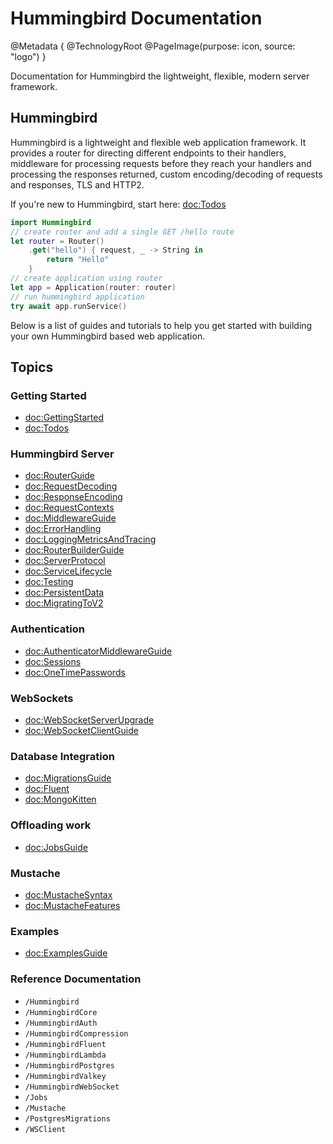 # Hummingbird Documentation

@Metadata {
    @TechnologyRoot
    @PageImage(purpose: icon, source: "logo")
}

Documentation for Hummingbird the lightweight, flexible, modern server framework.

## Hummingbird

Hummingbird is a lightweight and flexible web application framework. It provides a router for directing different endpoints to their handlers, middleware for processing requests before they reach your handlers and processing the responses returned, custom encoding/decoding of requests and responses, TLS and HTTP2.

If you're new to Hummingbird, start here: <doc:Todos>

```swift
import Hummingbird
// create router and add a single GET /hello route
let router = Router()
    .get("hello") { request, _ -> String in
        return "Hello"
    }
// create application using router
let app = Application(router: router)
// run hummingbird application
try await app.runService()
```

Below is a list of guides and tutorials to help you get started with building your own Hummingbird based web application.

## Topics

### Getting Started

- <doc:GettingStarted>
- <doc:Todos>

### Hummingbird Server

- <doc:RouterGuide>
- <doc:RequestDecoding>
- <doc:ResponseEncoding>
- <doc:RequestContexts>
- <doc:MiddlewareGuide>
- <doc:ErrorHandling>
- <doc:LoggingMetricsAndTracing>
- <doc:RouterBuilderGuide>
- <doc:ServerProtocol>
- <doc:ServiceLifecycle>
- <doc:Testing>
- <doc:PersistentData>
- <doc:MigratingToV2>

### Authentication

- <doc:AuthenticatorMiddlewareGuide>
- <doc:Sessions>
- <doc:OneTimePasswords>

### WebSockets

- <doc:WebSocketServerUpgrade>
- <doc:WebSocketClientGuide>

### Database Integration

- <doc:MigrationsGuide>
- <doc:Fluent>
- <doc:MongoKitten>

### Offloading work

- <doc:JobsGuide>

### Mustache

- <doc:MustacheSyntax>
- <doc:MustacheFeatures>

### Examples

- <doc:ExamplesGuide>

### Reference Documentation

- ``/Hummingbird``
- ``/HummingbirdCore``
- ``/HummingbirdAuth``
- ``/HummingbirdCompression``
- ``/HummingbirdFluent``
- ``/HummingbirdLambda``
- ``/HummingbirdPostgres``
- ``/HummingbirdValkey``
- ``/HummingbirdWebSocket``
- ``/Jobs``
- ``/Mustache``
- ``/PostgresMigrations``
- ``/WSClient``
